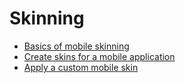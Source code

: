 # Skinning

- [Basics of mobile skinning](./basics-of-mobile-skinning.md)
- [Create skins for a mobile application](./create-skins-for-a-mobile-application.md)
- [Apply a custom mobile skin](./apply-a-custom-mobile-skin.md)

